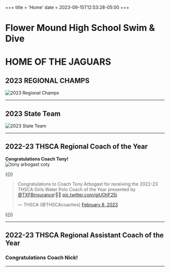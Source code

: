 +++
title = 'Home'
date = 2023-09-15T12:53:28-05:00
+++

# Flower Mound High School Swim & Dive 

# HOME OF THE JAGUARS

## 2023 REGIONAL CHAMPS  
![2023 Regional Champs](../img/2023-regionals.jpg "2023 REGIONAL CHAMPS")  

---

## 2023 State Team  
![2023 State Team](../img/2023-state-team.jpeg "2023 STATE TEAM")  

---

## 2022-23 THSCA Regional Coach of the Year   
**Congratulations Coach Tony!**   
![tony arbogast coty](../img/arbogast-coty.jpg)   

{{<rawhtml>}}
<blockquote class="twitter-tweet"><p lang="en" dir="ltr">Congratulations to Coach Tony Arbogast for receiving the 2022-23 THSCA Girls Water Polo Coach of the Year presented by <a href="https://twitter.com/TXFBinsurance?ref_src=twsrc%5Etfw">@TXFBinsurance</a>!🤽‍♀️ <a href="https://t.co/gjUOtjF25i">pic.twitter.com/gjUOtjF25i</a></p>&mdash; THSCA (@THSCAcoaches) <a href="https://twitter.com/THSCAcoaches/status/1623340169540542466?ref_src=twsrc%5Etfw">February 8, 2023</a></blockquote> <script async src="https://platform.twitter.com/widgets.js" charset="utf-8"></script>
{{</rawhtml>}}    

---

## 2022-23 THSCA Regional Assistant Coach of the Year   
### Congratulations Coach Nick!   

---

